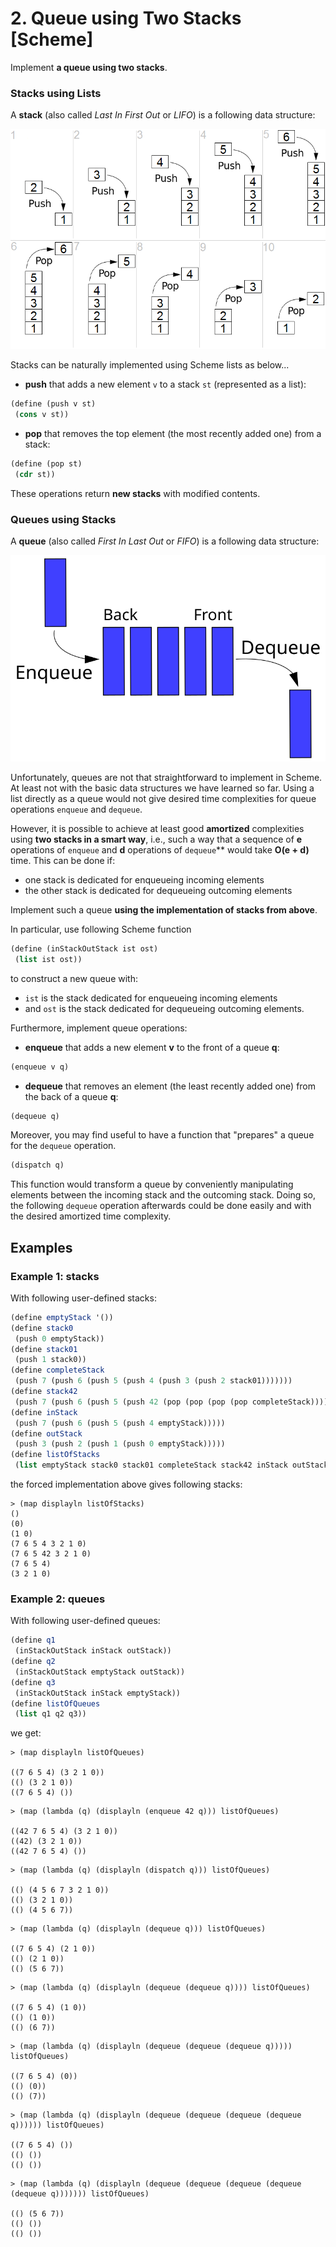 # 2. Queue using Two Stacks [Scheme]

Implement **a queue using two stacks**.

### Stacks using Lists

A **stack** (also called *Last In First Out* or *LIFO*) is a following data structure:

![LIFO](stack.png)

Stacks can be naturally implemented using Scheme lists as below...

* **push** that adds a new element `v` to a stack `st` (represented as a list):

```scheme
(define (push v st)
 (cons v st))
```

* **pop** that removes the top element (the most recently added one) from a stack:

```scheme
(define (pop st)
 (cdr st))
```

These operations return **new stacks** with modified contents.

### Queues using Stacks

A **queue** (also called *First In Last Out* or *FIFO*) is a following data structure:
 
![FIFO](queue.svg)
    
Unfortunately, queues are not that straightforward to implement in Scheme.
At least not with the basic data structures we have learned so far.
Using a list directly as a queue would not give desired time complexities for queue operations `enqueue` and `dequeue`.

However, it is possible to achieve at least good **amortized** complexities using **two stacks in a smart way**,
i.e., such a way that a sequence of **e** operations of `enqueue` and **d** operations of `dequeue`** would take **O(e + d)** time. 
This can be done if:
* one stack is dedicated for enqueueing incoming elements
* the other stack is dedicated for dequeueing outcoming elements

Implement such a queue **using the implementation of stacks from above**.

In particular, use following Scheme function
```Scheme
(define (inStackOutStack ist ost)
 (list ist ost))
```
to construct a new queue with:
* `ist` is the stack dedicated for enqueueing incoming elements 
* and `ost` is the stack dedicated for dequeueing outcoming elements.

Furthermore, implement queue operations:

* **enqueue** that adds a new element **v** to the front of a queue **q**:

```scheme
(enqueue v q)
```

* **dequeue** that removes an element (the least recently added one) from the back of a queue **q**:

```scheme
(dequeue q)
```

Moreover, you may find useful to have a function that "prepares" a queue for the `dequeue` operation.
```scheme
(dispatch q)
```
This function would transform a queue by conveniently manipulating elements between the incoming stack and the outcoming stack.
Doing so, the following `dequeue` operation afterwards could be done easily and with the desired amortized time complexity.

## Examples
### Example 1: stacks
With following user-defined stacks:
```scheme
(define emptyStack '())
(define stack0
 (push 0 emptyStack))
(define stack01
 (push 1 stack0))
(define completeStack
 (push 7 (push 6 (push 5 (push 4 (push 3 (push 2 stack01)))))))
(define stack42
 (push 7 (push 6 (push 5 (push 42 (pop (pop (pop (pop completeStack)))))))))
(define inStack
 (push 7 (push 6 (push 5 (push 4 emptyStack)))))
(define outStack
 (push 3 (push 2 (push 1 (push 0 emptyStack)))))
(define listOfStacks
 (list emptyStack stack0 stack01 completeStack stack42 inStack outStack))
```
the forced implementation above gives following stacks:
```
> (map displayln listOfStacks)
()
(0)
(1 0)
(7 6 5 4 3 2 1 0)
(7 6 5 42 3 2 1 0)
(7 6 5 4)
(3 2 1 0)
```

### Example 2: queues
With following user-defined queues:
```scheme
(define q1
 (inStackOutStack inStack outStack))
(define q2
 (inStackOutStack emptyStack outStack))
(define q3
 (inStackOutStack inStack emptyStack))
(define listOfQueues
 (list q1 q2 q3))
```
we get:
```
> (map displayln listOfQueues)

((7 6 5 4) (3 2 1 0))
(() (3 2 1 0))
((7 6 5 4) ())
```

```
> (map (lambda (q) (displayln (enqueue 42 q))) listOfQueues)

((42 7 6 5 4) (3 2 1 0))
((42) (3 2 1 0))
((42 7 6 5 4) ())
```

```
> (map (lambda (q) (displayln (dispatch q))) listOfQueues)

(() (4 5 6 7 3 2 1 0))
(() (3 2 1 0))
(() (4 5 6 7))
```

```
> (map (lambda (q) (displayln (dequeue q))) listOfQueues)

((7 6 5 4) (2 1 0))
(() (2 1 0))
(() (5 6 7))
```

```
> (map (lambda (q) (displayln (dequeue (dequeue q)))) listOfQueues)

((7 6 5 4) (1 0))
(() (1 0))
(() (6 7))
```

```
> (map (lambda (q) (displayln (dequeue (dequeue (dequeue q))))) listOfQueues)

((7 6 5 4) (0))
(() (0))
(() (7))
```

```
> (map (lambda (q) (displayln (dequeue (dequeue (dequeue (dequeue q)))))) listOfQueues)

((7 6 5 4) ())
(() ())
(() ())
```

```
> (map (lambda (q) (displayln (dequeue (dequeue (dequeue (dequeue (dequeue q))))))) listOfQueues)

(() (5 6 7))
(() ())
(() ())
```
